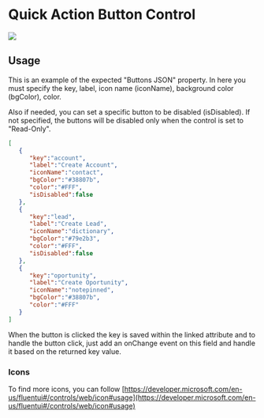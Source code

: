 # Quick Action Button Control

![](https://github.com/novalogica/pcf-action-button/blob/main/screenshots/example.png)


## Usage

This is an example of the expected "Buttons JSON" property. In here you must specify the key, label, icon name (iconName), background color (bgColor), color. 

Also if needed, you can set a specific button to be disabled (isDisabled). If not specified, the buttons will be disabled only when the control is set to "Read-Only".


```json
[
   {
      "key":"account",
      "label":"Create Account",
      "iconName":"contact",
      "bgColor":"#38807b",
      "color":"#FFF",
      "isDisabled":false
   },
   {
      "key":"lead",
      "label":"Create Lead",
      "iconName":"dictionary",
      "bgColor":"#79e2b3",
      "color":"#FFF",
      "isDisabled":false
   },
   {
      "key":"oportunity",
      "label":"Create Oportunity",
      "iconName":"notepinned",
      "bgColor":"#38807b",
      "color":"#FFF"
   }
]
```


When the button is clicked the key is saved within the linked attribute and to handle the button click, just add an onChange event on this field and handle it based on the returned key value.


### Icons
To find more icons, you can follow [https://developer.microsoft.com/en-us/fluentui#/controls/web/icon#usage](https://developer.microsoft.com/en-us/fluentui#/controls/web/icon#usage)
